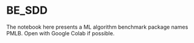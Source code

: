 # BE_SDD

The notebook here presents a ML algorithm benchmark package names PMLB.
Open with Google Colab if possible.
